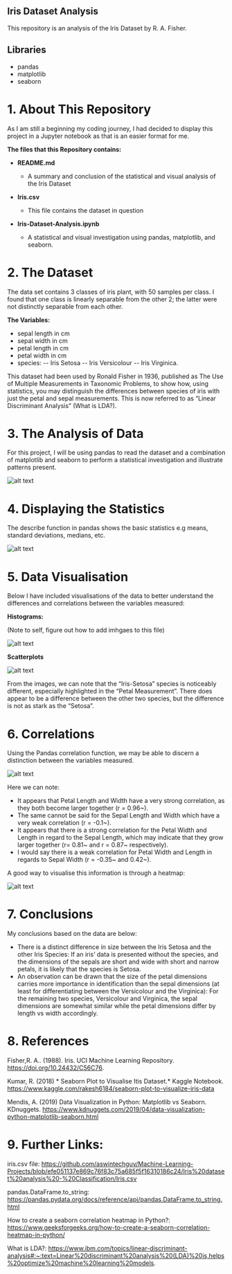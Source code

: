 ## Iris Dataset Analysis
This repository is an analysis of the Iris Dataset by R. A. Fisher.

## Libraries

- pandas
- matplotlib
- seaborn

# 1.  About This Repository 
As I am still a beginning my coding journey, I had decided to display this project in a Jupyter notebook as that is an easier format for me.

**The files that this Repository contains:**

* **README.md**
    - A summary and conclusion of the statistical and visual analysis of the Iris Dataset

* **Iris.csv**
    - This file contains the dataset in question

* **Iris-Dataset-Analysis.ipynb**
    - A statistical and visual investigation using pandas, matplotlib, and seaborn.



# 2. The Dataset
The data set contains 3 classes of iris plant, with 50 samples per class. I found that one class is linearly separable from the other 2; the latter were not distinctly separable from each other.

**The Variables:**
-	sepal length in cm
-	sepal width in cm
-	petal length in cm
-	petal width in cm
-	species: -- Iris Setosa -- Iris Versicolour -- Iris Virginica.

This dataset had been used by Ronald Fisher in 1936, published as The Use of Multiple Measurements in Taxonomic Problems, to show how, using statistics, you may distinguish the differences between species of iris with just the petal and sepal measurements. This is now referred to as “Linear Discriminant Analysis” (What is LDA?).

# 3. The Analysis of Data

For this project, I will be using pandas to read the dataset and a combination of matplotlib and seaborn to perform a statistical investigation and illustrate patterns present.

![alt text](/pands/pands-project/Image%20Files/Iris%20Table%20Types.png)

# 4. Displaying the Statistics

The describe function in pandas shows the basic statistics e.g means, standard deviations, medians, etc.

![alt text](/pands/pands-project/Image%20Files/Iris%20Mean%20+.png)

# 5. Data Visualisation

Below I have included visualisations of the data to better understand the differences and correlations between the variables measured:

**Histograms:**

(Note to self, figure out how to add imhgaes to this file)

![alt text](/pands/pands-project/Image%20Files/Histogram%20Tables.png)

**Scatterplots**

![alt text](/pands/pands-project/Image%20Files/Scatterplot%20Tables.png)

From the images, we can note that the “Iris-Setosa” species is noticeably different, especially highlighted in the “Petal Measurement”. There does appear to be a difference between the other two species, but the difference is not as stark as the “Setosa”.

# 6. Correlations

Using the Pandas correlation function, we may be able to discern a distinction between the variables measured.

![alt text](/pands/pands-project/Image%20Files/Overall%20Width%20+%20Length.png)

Here we can note:

* It appears that Petal Length and Width have a very strong correlation, as they both become larger together (r = 0.96~).
* The same cannot be said for the Sepal Length and Width which have a very weak correlation (r = -0.1~).
* It appears that there is a strong correlation for the Petal Width and Length in regard to the Sepal Length, which may indicate that they grow larger together (r= 0.81~ and r = 0.87~ respectively).
* I would say there is a weak correlation for Petal Width and Length in regards to Sepal Width (r = -0.35~ and 0.42~).

A good way to visualise this information is through a heatmap:

![alt text](/pands/pands-project/Image%20Files/Heatmap.png)

# 7. Conclusions

My conclusions based on the data are below:
*	There is a distinct difference in size between the Iris Setosa and the other Iris Species:
	If an iris’ data is presented without the species, and the dimensions of the sepals are short and wide with short and narrow petals, it is likely that the species is Setosa.
*	An observation can be drawn that the size of the petal dimensions carries more importance in identification than the sepal dimensions (at least for differentiating between the Versicolour and the Virginica):
	For the remaining two species, Versicolour and Virginica, the sepal dimensions are somewhat similar while the petal dimensions differ by length vs width accordingly.


# 8. References
Fisher,R. A.. (1988). Iris. UCI Machine Learning Repository. https://doi.org/10.24432/C56C76.

Kumar, R. (2018) * Seaborn Plot to Visualise Itis Dataset.* Kaggle Notebook. https://www.kaggle.com/rakesh6184/seaborn-plot-to-visualize-iris-data

Mendis, A. (2019) Data Visualization in Python: Matplotlib vs Seaborn. KDnuggets. https://www.kdnuggets.com/2019/04/data-visualization-python-matplotlib-seaborn.html

# 9. Further Links:

iris.csv file: https://github.com/aswintechguy/Machine-Learning-Projects/blob/efe051137e869c76f83c75a685f5f16310186c24/Iris%20dataset%20analysis%20-%20Classification/Iris.csv

pandas.DataFrame.to_string: https://pandas.pydata.org/docs/reference/api/pandas.DataFrame.to_string.html

How to create a seaborn correlation heatmap in Python?: https://www.geeksforgeeks.org/how-to-create-a-seaborn-correlation-heatmap-in-python/

What is LDA?: https://www.ibm.com/topics/linear-discriminant-analysis#:~:text=Linear%20discriminant%20analysis%20(LDA)%20is,helps%20optimize%20machine%20learning%20models.